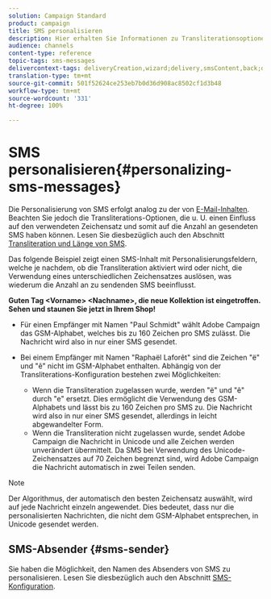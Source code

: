 ```yaml
---
solution: Campaign Standard
product: campaign
title: SMS personalisieren
description: Hier erhalten Sie Informationen zu Transliterationsoptionen bei der Personalisierung von SMS-Nachrichten.
audience: channels
content-type: reference
topic-tags: sms-messages
delivercontext-tags: deliveryCreation,wizard;delivery,smsContent,back;delivery,smsContent,back
translation-type: tm+mt
source-git-commit: 501f52624ce253eb7b0d36d908ac8502cf1d3b48
workflow-type: tm+mt
source-wordcount: '331'
ht-degree: 100%

---
```



# SMS personalisieren{#personalizing-sms-messages}

Die Personalisierung von SMS erfolgt analog zu der von [E-Mail-Inhalten](../../designing/using/personalization.md#inserting-a-personalization-field). Beachten Sie jedoch die Transliterations-Optionen, die u. U. einen Einfluss auf den verwendeten Zeichensatz und somit auf die Anzahl an gesendeten SMS haben können. Lesen Sie diesbezüglich auch den Abschnitt [Transliteration und Länge von SMS](../../administration/using/configuring-sms-channel.md#sms-encoding--length-and-transliteration).

Das folgende Beispiel zeigt einen SMS-Inhalt mit Personalisierungsfeldern, welche je nachdem, ob die Transliteration aktiviert wird oder nicht, die Verwendung eines unterschiedlichen Zeichensatzes auslösen, was wiederum die Anzahl an zu sendenden SMS beeinflusst.

**Guten Tag &lt;Vorname> &lt;Nachname>, die neue Kollektion ist eingetroffen. Sehen und staunen Sie jetzt in Ihrem Shop!**

* Für einen Empfänger mit Namen &quot;Paul Schmidt&quot; wählt Adobe Campaign das GSM-Alphabet, welches bis zu 160 Zeichen pro SMS zulässt. Die Nachricht wird also in nur einer SMS gesendet.
* Bei einem Empfänger mit Namen &quot;Raphaël Laforêt&quot; sind die Zeichen &quot;ë&quot; und &quot;ê&quot; nicht im GSM-Alphabet enthalten. Abhängig von der Transliterations-Konfiguration bestehen zwei Möglichkeiten:

   * Wenn die Transliteration zugelassen wurde, werden &quot;ë&quot; und &quot;ê&quot; durch &quot;e&quot; ersetzt. Dies ermöglicht die Verwendung des GSM-Alphabets und lässt bis zu 160 Zeichen pro SMS zu. Die Nachricht wird also in nur einer SMS gesendet, allerdings in leicht abgewandelter Form.
   * Wenn die Transliteration nicht zugelassen wurde, sendet Adobe Campaign die Nachricht in Unicode und alle Zeichen werden unverändert übermittelt. Da SMS bei Verwendung des Unicode-Zeichensatzes auf 70 Zeichen begrenzt sind, wird Adobe Campaign die Nachricht automatisch in zwei Teilen senden.

>[!NOTE]
>
>Der Algorithmus, der automatisch den besten Zeichensatz auswählt, wird auf jede Nachricht einzeln angewendet. Dies bedeutet, dass nur die personalisierten Nachrichten, die nicht dem GSM-Alphabet entsprechen, in Unicode gesendet werden.

## SMS-Absender {#sms-sender}

Sie haben die Möglichkeit, den Namen des Absenders von SMS zu personalisieren. Lesen Sie diesbezüglich auch den Abschnitt [SMS-Konfiguration](../../administration/using/configuring-sms-channel.md#configuring-sms-properties).
